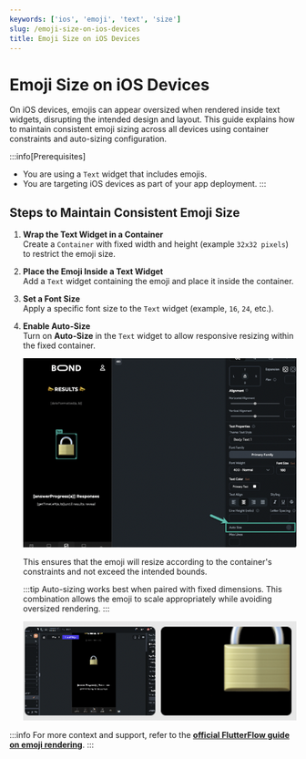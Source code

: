 ```yaml
---
keywords: ['ios', 'emoji', 'text', 'size']
slug: /emoji-size-on-ios-devices
title: Emoji Size on iOS Devices
---
```


# Emoji Size on iOS Devices

On iOS devices, emojis can appear oversized when rendered inside text widgets, disrupting the intended design and layout. This guide explains how to maintain consistent emoji sizing across all devices using container constraints and auto-sizing configuration.

:::info[Prerequisites]
- You are using a `Text` widget that includes emojis.
- You are targeting iOS devices as part of your app deployment.
:::

## Steps to Maintain Consistent Emoji Size

1. **Wrap the Text Widget in a Container**  
   Create a `Container` with fixed width and height (example `32x32 pixels`) to restrict the emoji size.

2. **Place the Emoji Inside a Text Widget**  
   Add a `Text` widget containing the emoji and place it inside the container.

3. **Set a Font Size**  
   Apply a specific font size to the `Text` widget (example, `16`, `24`, etc.).

4. **Enable Auto-Size**  
   Turn on **Auto-Size** in the `Text` widget to allow responsive resizing within the fixed container.

   ![](../assets/20250430121253238523.png)

   This ensures that the emoji will resize according to the container's constraints and not exceed the intended bounds.

   :::tip
   Auto-sizing works best when paired with fixed dimensions. This combination allows the emoji to scale appropriately while avoiding oversized rendering.
   :::

   ![](../assets/20250430121252902305.png)

:::info
For more context and support, refer to the **[official FlutterFlow guide on emoji rendering](https://intercom.help/flutterflow/en/articles/7044370-text-emoji-is-very-large-on-some-ios-devices)**.
:::
